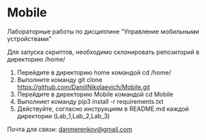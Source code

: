 # Mobile
Лабораторные работы по дисциплине "Управление мобильными устройствами"

Для запуска скриптов, необходимо склонировать репозиторий в директорию /home/

1. Перейдите в директорию home командой cd /home/
2. Выполните команду git clone https://github.com/DaniilNikolaevich/Mobile.git
3. Перейдите в директорию Mobile командой cd Mobile
4. Выполниет команду pip3 install -r requirements.txt 
5. Действуйте, согласно инструкциям в README.md каждой директории (Lab_1,Lab_2,Lab_3)

Почта для связи: danmerenkov@gmail.com
